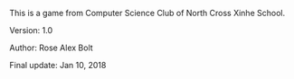 This is a game from Computer Science Club of North Cross Xinhe School.

Version: 1.0

Author: Rose Alex Bolt

Final update: Jan 10, 2018

